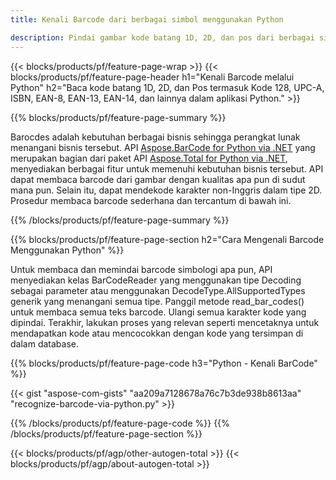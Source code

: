 ```yaml
---
title: Kenali Barcode dari berbagai simbol menggunakan Python 

description: Pindai gambar kode batang 1D, 2D, dan pos dari berbagai simbol termasuk 128 dan QR dengan Python menggunakan beberapa kode baris 
---
```


{{< blocks/products/pf/feature-page-wrap >}}
{{< blocks/products/pf/feature-page-header h1="Kenali Barcode melalui Python" h2="Baca kode batang 1D, 2D, dan Pos termasuk Kode 128, UPC-A, ISBN, EAN-8, EAN-13, EAN-14, dan lainnya dalam aplikasi Python." >}}

{{% blocks/products/pf/feature-page-summary %}}

Barocdes adalah kebutuhan berbagai bisnis sehingga perangkat lunak menangani bisnis tersebut. API [Aspose.BarCode for Python via .NET](https://products.aspose.com/barcode/python-net/) yang merupakan bagian dari paket API [Aspose.Total for Python via .NET](https://products.aspose.com/total/python-net/), menyediakan berbagai fitur untuk memenuhi kebutuhan bisnis tersebut. API dapat membaca barcode dari gambar dengan kualitas apa pun di sudut mana pun. Selain itu, dapat mendekode karakter non-Inggris dalam tipe 2D. Prosedur membaca barcode sederhana dan tercantum di bawah ini.

{{% /blocks/products/pf/feature-page-summary  %}}

{{% blocks/products/pf/feature-page-section  h2="Cara Mengenali Barcode Menggunakan Python" %}}

Untuk membaca dan memindai barcode simbologi apa pun, API menyediakan kelas BarCodeReader yang menggunakan tipe Decoding sebagai parameter atau menggunakan DecodeType.AllSupportedTypes generik yang menangani semua tipe. Panggil metode read_bar_codes() untuk membaca semua teks barcode. Ulangi semua karakter kode yang dipindai. Terakhir, lakukan proses yang relevan seperti mencetaknya untuk mendapatkan kode atau mencocokkan dengan kode yang tersimpan di dalam database.

{{% blocks/products/pf/feature-page-code h3="Python - Kenali BarCode" %}}

{{< gist "aspose-com-gists" "aa209a7128678a76c7b3de938b8613aa" "recognize-barcode-via-python.py" >}}

{{% /blocks/products/pf/feature-page-code  %}}
{{% /blocks/products/pf/feature-page-section %}}

{{< blocks/products/pf/agp/other-autogen-total >}}
{{< blocks/products/pf/agp/about-autogen-total >}}